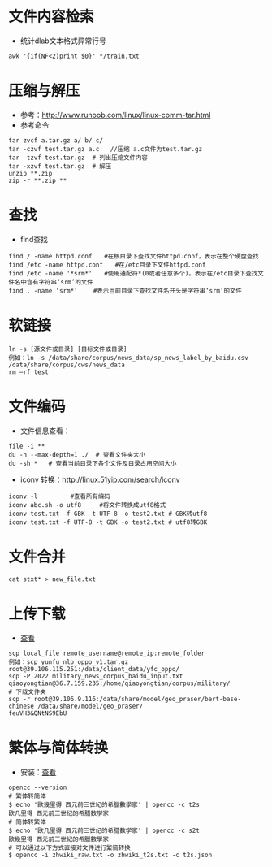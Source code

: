 # 文件内容检索

- 统计dlab文本格式异常行号

~~~
awk '{if(NF<2)print $0}' */train.txt
~~~

# 压缩与解压

- 参考：http://www.runoob.com/linux/linux-comm-tar.html
- 参考命令

~~~
tar zvcf a.tar.gz a/ b/ c/
tar -czvf test.tar.gz a.c   //压缩 a.c文件为test.tar.gz
tar -tzvf test.tar.gz  # 列出压缩文件内容
tar -xzvf test.tar.gz  # 解压
unzip **.zip
zip -r **.zip **
~~~

# 查找

- find查找

~~~
find / -name httpd.conf　　#在根目录下查找文件httpd.conf，表示在整个硬盘查找
find /etc -name httpd.conf　　#在/etc目录下文件httpd.conf
find /etc -name '*srm*'　　#使用通配符*(0或者任意多个)。表示在/etc目录下查找文件名中含有字符串‘srm’的文件
find . -name 'srm*' 　　#表示当前目录下查找文件名开头是字符串‘srm’的文件
~~~

# 软链接

~~~
ln -s [源文件或目录] [目标文件或目录]
例如：ln -s /data/share/corpus/news_data/sp_news_label_by_baidu.csv /data/share/corpus/cws/news_data
rm –rf test
~~~


# 文件编码

- 文件信息查看：

~~~
file -i **
du -h --max-depth=1 ./  # 查看文件夹大小
du -sh *   # 查看当前目录下各个文件及目录占用空间大小
~~~

- iconv 转换：http://linux.51yip.com/search/iconv

~~~
iconv -l         #查看所有编码
iconv abc.sh -o utf8     #将文件转换成utf8格式
iconv test.txt -f GBK -t UTF-8 -o test2.txt # GBK转utf8
iconv test.txt -f UTF-8 -t GBK -o test2.txt # utf8转GBK
~~~

# 文件合并

~~~
cat stxt* > new_file.txt
~~~

# 上传下载

- [查看](http://www.runoob.com/linux/linux-comm-scp.html)

~~~
scp local_file remote_username@remote_ip:remote_folder
例如：scp yunfu_nlp_oppo_v1.tar.gz root@39.106.115.251:/data/client_data/yfc_oppo/
scp -P 2022 military_news_corpus_baidu_input.txt qiaoyongtian@36.7.159.235:/home/qiaoyongtian/corpus/military/
# 下载文件夹
scp -r root@39.106.9.116:/data/share/model/geo_praser/bert-base-chinese /data/share/model/geo_praser/
feuVH3&QNtNS9EbU
~~~

# 繁体与简体转换

- 安装：[查看](https://segmentfault.com/a/1190000010122544)

~~~
opencc --version
# 繁体转简体
$ echo '歐幾里得 西元前三世紀的希臘數學家' | opencc -c t2s
欧几里得 西元前三世纪的希腊数学家
# 简体转繁体
$ echo '欧几里得 西元前三世纪的希腊数学家' | opencc -c s2t
歐幾里得 西元前三世紀的希臘數學家
# 可以通过以下方式直接对文件进行繁简转换
$ opencc -i zhwiki_raw.txt -o zhwiki_t2s.txt -c t2s.json
~~~